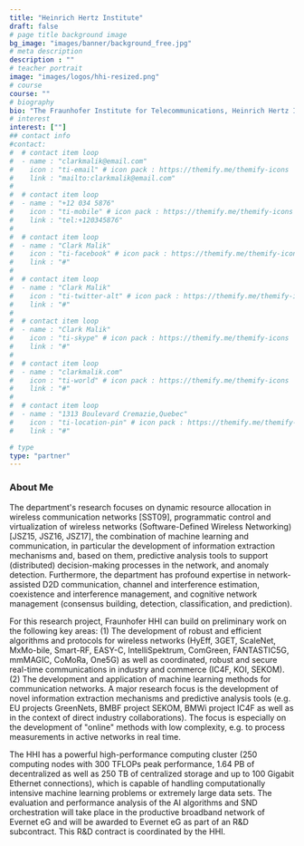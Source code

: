 ```yaml
---
title: "Heinrich Hertz Institute"
draft: false
# page title background image
bg_image: "images/banner/background_free.jpg"
# meta description
description : ""
# teacher portrait
image: "images/logos/hhi-resized.png"
# course
course: ""
# biography
bio: "The Fraunhofer Institute for Telecommunications, Heinrich Hertz Institute has been working on the development of intelligent wireless communication solutions for more than 20 years. The Wireless Communications and Networks department, headed by Prof. Slawomir Stanczak, focuses on the optimization of wireless communication networks in close cooperation with companies."
# interest
interest: [""]
## contact info
#contact:
#  # contact item loop
#  - name : "clarkmalik@email.com"
#    icon : "ti-email" # icon pack : https://themify.me/themify-icons
#    link : "mailto:clarkmalik@email.com"
#
#  # contact item loop
#  - name : "+12 034 5876"
#    icon : "ti-mobile" # icon pack : https://themify.me/themify-icons
#    link : "tel:+120345876"
#
#  # contact item loop
#  - name : "Clark Malik"
#    icon : "ti-facebook" # icon pack : https://themify.me/themify-icons
#    link : "#"
#
#  # contact item loop
#  - name : "Clark Malik"
#    icon : "ti-twitter-alt" # icon pack : https://themify.me/themify-icons
#    link : "#"
#
#  # contact item loop
#  - name : "Clark Malik"
#    icon : "ti-skype" # icon pack : https://themify.me/themify-icons
#    link : "#"
#
#  # contact item loop
#  - name : "clarkmalik.com"
#    icon : "ti-world" # icon pack : https://themify.me/themify-icons
#    link : "#"
#
#  # contact item loop
#  - name : "1313 Boulevard Cremazie,Quebec"
#    icon : "ti-location-pin" # icon pack : https://themify.me/themify-icons
#    link : "#"

# type
type: "partner"
---
```


### About Me

The department's research focuses on dynamic resource allocation in wireless
communication networks [SST09], programmatic control and virtualization of
wireless networks (Software-Defined Wireless Networking) [JSZ15, JSZ16, JSZ17],
the combination of machine learning and communication, in particular the
development of information extraction mechanisms and, based on them, predictive
analysis tools to support (distributed) decision-making processes in the
network, and anomaly detection. Furthermore, the department has profound
expertise in network-assisted D2D communication, channel and interference
estimation, coexistence and interference management, and cognitive network
management (consensus building, detection, classification, and prediction).

For this research project, Fraunhofer HHI can build on preliminary work on the
following key areas: (1) The development of robust and efficient algorithms and
protocols for wireless networks (HyEff, 3GET, ScaleNet, MxMo-bile, Smart-RF,
EASY-C, IntelliSpektrum, ComGreen, FANTASTIC5G, mmMAGIC, CoMoRa, One5G) as well
as coordinated, robust and secure real-time communications in industry and
commerce (IC4F, KOI, SEKOM). (2) The development and application of machine
learning methods for communication networks. A major research focus is the
development of novel information extraction mechanisms and predictive analysis
tools (e.g. EU projects GreenNets, BMBF project SEKOM, BMWi project IC4F as well
as in the context of direct industry collaborations). The focus is especially on
the development of "online" methods with low complexity, e.g. to process
measurements in active networks in real time.

The HHI has a powerful high-performance computing cluster (250 computing nodes
with 300 TFLOPs peak performance, 1.64 PB of decentralized as well as 250 TB of
centralized storage and up to 100 Gigabit Ethernet connections), which is
capable of handling computationally intensive machine learning problems or
extremely large data sets. The evaluation and performance analysis of the AI
algorithms and SND orchestration will take place in the productive broadband
network of Evernet eG and will be awarded to Evernet eG as part of an R&D
subcontract. This R&D contract is coordinated by the HHI.

